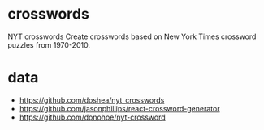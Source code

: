 # crosswords
NYT crosswords
Create crosswords based on New York Times crossword puzzles from 1970-2010.
# data
- https://github.com/doshea/nyt_crosswords
- https://github.com/jasonphillips/react-crossword-generator
- https://github.com/donohoe/nyt-crossword
